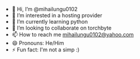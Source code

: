 - 👋 Hi, I’m @mihailungu0102
- 👀 I’m interested in a hosting provider
- 🌱 I’m currently learning python
- 💞️ I’m looking to collaborate on torchbyte
- 📫 How to reach me mihailungu0102@yahoo.com
- 😄 Pronouns: He/Him
- ⚡ Fun fact: I'm not a simp :)

<!---
mihailungu0102/mihailungu0102 is a ✨ special ✨ repository because its `README.md` (this file) appears on your GitHub profile.
You can click the Preview link to take a look at your changes.
--->
